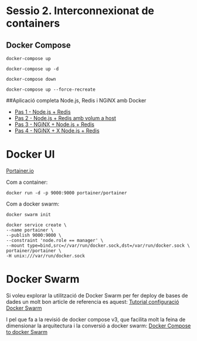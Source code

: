 # Sessio 2. Interconnexionat de containers

## Docker Compose

```
docker-compose up
```

```
docker-compose up -d 
```

```
docker-compose down
```

```
docker-compose up --force-recreate
```

##Aplicació completa Node.js, Redis i NGiNX amb Docker

* [Pas 1 - Node.js + Redis](simple)
* [Pas 2 - Node.js + Redis amb volum a host](simple-amb-volumes)
* [Pas 3 - NGiNX + Node.js + Redis](lb-simple)
* [Pas 4 - NGiNX + X Node.js + Redis](amb-volumes)

# Docker UI

[Portainer.io](https://portainer.io/)

Com a container:

```
docker run -d -p 9000:9000 portainer/portainer
```

Com a docker swarm:

```
docker swarm init

docker service create \
--name portainer \
--publish 9000:9000 \
--constraint 'node.role == manager' \
--mount type=bind,src=//var/run/docker.sock,dst=/var/run/docker.sock \
portainer/portainer \
-H unix:///var/run/docker.sock
```

# Docker Swarm

Si voleu explorar la utilització de Docker Swarm per fer deploy de bases de dades un molt bon article de referencia es aquest:
[Tutorial configuració Docker Swarm](http://info.crunchydata.com/blog/easy-postgresql-cluster-recipe-using-docker-1.12)

I pel que fa a la revisió de docker compose v3, que facilita molt la feina de dimensionar la arquitectura i la conversió a docker swarm:
[Docker Compose to docker Swarm](https://codefresh.io/blog/deploy-docker-compose-v3-swarm-mode-cluster/)

